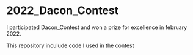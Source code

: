 # 2022_Dacon_Contest
I participated Dacon_Contest and won a prize for excellence in february 2022.

This repository inculude code I used in the contest
